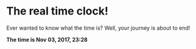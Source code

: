 # The real time clock!

Ever wanted to know what the time is? Well, your journey is about to end!

**The time is Nov 03, 2017, 23:28**